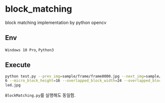 # block_matching

block matching implementation by python opencv

## Env

```Windows 10 Pro```, ```Python3```


## Execute

```bash
python test.py --prev_img=sample/frame/frame0000.jpg --next_img=sample/frame/frame0002.jpg --real_frame=sample/frame/frame0001.jpg --micro_block_width=1
6 --micro_block_height=16 --overlapped_block_width=24 --overlapped_block_height=24 --interpolated_frame_path=sample/result/interpolated.jpg --motion_vector_field_path=sample/result/mv_fi
led.jpg
```

`BlockMatching.py`를 실행해도 동일함.

